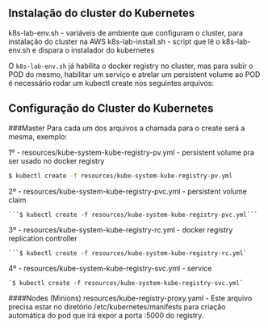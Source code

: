 ## Instalação do cluster do Kubernetes

k8s-lab-env.sh - variáveis de ambiente que configuram o cluster, para instalação do cluster na AWS
k8s-lab-install.sh - script que lê o k8s-lab-env.sh e dispara o instalador do kubernetes

O `k8s-lab-env.sh` já habilita o docker registry no cluster, mas para subir o POD do mesmo, habilitar um serviço e atrelar um persistent volume ao POD é necessário rodar um kubectl create nos seguintes arquivos:

## Configuração do Cluster do Kubernetes

###Master
Para cada um dos arquivos a chamada para o create será a mesma, exemplo:

1º - resources/kube-system-kube-registry-pv.yml - persistent volume pra ser usado no docker registry

```bash
$ kubectl create -f resources/kube-system-kube-registry-pv.yml
```
    
2º - resources/kube-system-kube-registry-pvc.yml - persistent volume claim

    ```$ kubectl create -f resources/kube-system-kube-registry-pvc.yml```
    
3º - resources/kube-system-kube-registry-rc.yml - docker registry replication controller

    ```$ kubectl create -f resources/kube-system-kube-registry-rc.yml`
    
4º - resources/kube-system-kube-registry-svc.yml - service

    `$ kubectl create -f resources/kube-system-kube-registry-svc.yml`
    

####Nodes (Minions)
resources/kube-registry-proxy.yaml - Este arquivo precisa estar no diretório /etc/kubernetes/manifests para criação automática do pod que irá expor a porta :5000 do registry.


